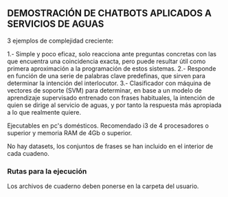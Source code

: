 ﻿## DEMOSTRACIÓN DE CHATBOTS APLICADOS A SERVICIOS DE AGUAS

3 ejemplos de complejidad creciente:

1.- Simple y poco eficaz, solo reacciona ante preguntas concretas con las que encuentra una coincidencia exacta, pero puede resultar útil como primera aproximación a la programación de estos sistemas. 
2.- Responde en función de una serie de palabras clave predefinas, que sirven para determinar la intención del interlocutor. 
3.- Clasificador con máquina de vectores de soporte (SVM) para determinar, en base a un modelo de aprendizaje supervisado entrenado con frases habituales, la intención de quien se dirige al servicio de aguas, y por tanto la respuesta más apropiada a lo que realmente quiere.

Ejecutables en pc's domésticos. Recomendado i3 de 4 procesadores o superior y memoria RAM de 4Gb o superior.

No hay datasets, los conjuntos de frases se han incluido en el interior de cada cuadeno.


### Rutas para la ejecución

Los archivos de cuaderno deben ponerse en la carpeta del usuario.

